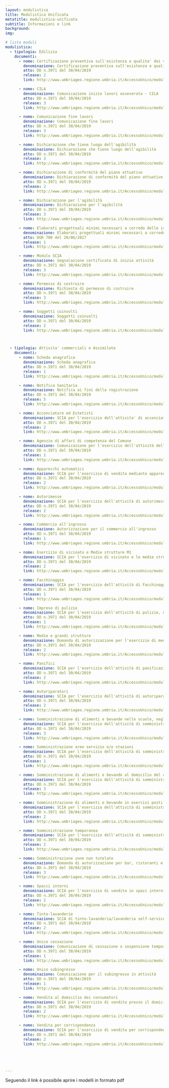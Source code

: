 ```yaml
---
layout: modulistica
title: Modulistica Unificata
metatitle: modulistica-unificata
subtitle: Informazioni e link
background:
img:

# lista moduli
modulistica:
  - tipologia: Edilizia
    documenti:
      - nome: Certificazione preventiva sull'esistenza e qualita' dei vincoli
        denominazione: Certificazione preventiva sull'esistenza e qualita' dei vincoli
        atto: DD n.3971 del 30/04/2019
        release: 2
        link: http://www.umbriageo.regione.umbria.it/AccessoUnico/modulistica/26-2.pdf

      - nome: CILA
        denominazione: Comunicazione inizio lavori asseverata - CILA
        atto: DD n.3971 del 30/04/2019
        release: 3
        link: http://www.umbriageo.regione.umbria.it/AccessoUnico/modulistica/27-3.pdf

      - nome: Comunicazione fine lavori
        denominazione: Comunicazione fine lavori
        atto: DD n.3971 del 30/04/2019
        release: 3
        link: http://www.umbriageo.regione.umbria.it/AccessoUnico/modulistica/28-3.pdf

      - nome: Dichiarazione che tiene luogo dell'agibilità
        denominazione: Dichiarazione che tiene luogo dell'agibilità
        atto: DD n.3971 del 30/04/2019
        release: 3
        link: http://www.umbriageo.regione.umbria.it/AccessoUnico/modulistica/29-3.pdf

      - nome: Dichiarazione di conformità del piano attuativo
        denominazione: Dichiarazione di conformità del piano attuativo
        atto: DD n.3971 del 30/04/2019
        release: 2
        link: http://www.umbriageo.regione.umbria.it/AccessoUnico/modulistica/30-2.pdf

      - nome: Dichiarazione per l'agibilità
        denominazione: Dichiarazione per l'agibilità
        atto: DD n.3971 del 30/04/2019
        release: 3
        link: http://www.umbriageo.regione.umbria.it/AccessoUnico/modulistica/31-3.pdf

      - nome: Elaborati progettuali minimi necessari a corredo delle istanze per i titoli abitativi
        denominazione: Elaborati progettuali minimi necessari a corredo delle istanze di Permesso di costruire e di SCIA
        atto: DGR 700 del 20/06/2017
        release: 1
        link: http://www.umbriageo.regione.umbria.it/AccessoUnico/modulistica/32.pdf

      - nome: Modulo SCIA
        denominazione: Segnalazione certificata di inizio attività
        atto: DD n.3971 del 30/04/2019
        release: 3    
        link: http://www.umbriageo.regione.umbria.it/AccessoUnico/modulistica/33-3.pdf

      - nome: Permesso di costruire
        denominazione: Richiesta di permesso di costruire
        atto: DD n.3971 del 30/04/2019
        release: 3
        link: http://www.umbriageo.regione.umbria.it/AccessoUnico/modulistica/34-3.pdf

      - nome: Soggetti coinvolti
        denominazione: Soggetti coinvolti
        atto: DD n.3971 del 30/04/2019
        release: 2
        link: http://www.umbriageo.regione.umbria.it/AccessoUnico/modulistica/35-2.pdf



  - tipologia: Attivita' commerciali e Assimilate
    documenti:
      - nome: Scheda anagrafica
        denominazione: Scheda anagrafica
        atto: DD n.3971 del 30/04/2019
        release: 1
        link: http://www.umbriageo.regione.umbria.it/AccessoUnico/modulistica/01.pdf

      - nome: Notifica Sanitaria
        denominazione: Notifica ai fini della registrazione
        atto: DD n.3971 del 30/04/2019
        release: 5
        link: http://www.umbriageo.regione.umbria.it/AccessoUnico/modulistica/02.pdf

      - nome: Acconciatore ed Estetisti
        denominazione: SCIA per l'esercizio dell'attivita' di acconciatore e/o estetista
        atto: DD n.3971 del 30/04/2019
        release: 2
        link: http://www.umbriageo.regione.umbria.it/AccessoUnico/modulistica/03.pdf

      - nome: Agenzie di affari di competenza del Comune
        denominazione: Comunicazione per l'esercizio dell'attività delle agenzie di afffari di competenza del Comune
        atto: DD n.3971 del 30/04/2019
        release: 1
        link: http://www.umbriageo.regione.umbria.it/AccessoUnico/modulistica/04.pdf

      - nome: Apparecchi automatici
        denominazione: SCIA per l'esercizio di vendita mediante apparecchi automatici in altri esercizi commerciali già abilitati o in altre strutture e/o su area pubblica
        atto: DD n.3971 del 30/04/2019
        release: 2
        link: http://www.umbriageo.regione.umbria.it/AccessoUnico/modulistica/05.pdf

      - nome: Autorimesse
        denominazione: SCIA per l'esercizio dell'attività di autorimessa
        atto: DD n.3971 del 30/04/2019
        release: 2
        link: http://www.umbriageo.regione.umbria.it/AccessoUnico/modulistica/06.pdf

      - nome: Commercio all'ingrosso
        denominazione: Autorizzazione per il commercio all'ingrosso
        atto: DD n.3971 del 30/04/2019
        release: 1
        link: http://www.umbriageo.regione.umbria.it/AccessoUnico/modulistica/07.pdf

      - nome: Esercizio di vicinato e Medie strutture M1
        denominazione: SCIA per l'esercizio di vicinato e le medie strutture inferiori M1
        atto: DD n.3971 del 30/04/2019
        release: 2
        link: http://www.umbriageo.regione.umbria.it/AccessoUnico/modulistica/08.pdf

      - nome: Facchinaggio
        denominazione: SCIA per l'esercizio dell'attività di Facchinaggio
        atto: DD n.3971 del 30/04/2019
        release: 1
        link: http://www.umbriageo.regione.umbria.it/AccessoUnico/modulistica/09.pdf

      - nome: Imprese di pulizie
        denominazione: SCIA per l'esercizio dell'attività di pulizie, disinfezione, disinfestazione, di derattizzazione e di sanificazione
        atto: DD n.3971 del 30/04/2019
        release: 1
        link: http://www.umbriageo.regione.umbria.it/AccessoUnico/modulistica/10.pdf

      - nome: Medie e grandi strutture
        denominazione: Domanda di autorizzazione per l'esercizio di media (media intermedia M2 2 media superiore M3) o grande struttura di vendita
        atto: DD n.3971 del 30/04/2019
        release: 2
        link: http://www.umbriageo.regione.umbria.it/AccessoUnico/modulistica/11.pdf

      - nome: Panifici
        denominazione: SCIA per l'esercizio dell'attività di panificazione
        atto: DD n.3971 del 30/04/2019
        release: 2
        link: http://www.umbriageo.regione.umbria.it/AccessoUnico/modulistica/12.pdf

      - nome: Autoriparatori
        denominazione: SCIA per l'esercizio dell'attività di autoriparatore
        atto: DD n.3971 del 30/04/2019
        release: 2
        link: http://www.umbriageo.regione.umbria.it/AccessoUnico/modulistica/13.pdf

      - nome: Somministrazione di alimenti e bevande nelle scuole, negli ospedali, nelle comunità religiose, in stabilimenti militari o nei mezzi di trasporto pubblico
        denominazione: SCIA per l'esercizio dell'attività di somministrazione di alimenti e bevande nelle scuole, negli ospedali, nelle comunità religiose, in stabilimenti militari o nei mezzi di trasporto pubblico
        atto: DD n.3971 del 30/04/2019
        release: 3
        link: http://www.umbriageo.regione.umbria.it/AccessoUnico/modulistica/14.pdf

      - nome: Somministrazione aree servizio e/o stazioni
        denominazione: SCIA per l'esercizio dell'attività di somministrazione alimenti e bevande in aree di servizio e/o stazioni
        atto: DD n.3971 del 30/04/2019
        release: 1
        link: http://www.umbriageo.regione.umbria.it/AccessoUnico/modulistica/15.pdf

      - nome: Somministrazione di alimenti e bevande al domicilio del consumatore
        denominazione: SCIA per l'esercizio dell'attività di somministrazione di alimenti e bevande al domicilio del consumatore
        atto: DD n.3971 del 30/04/2019
        release: 3
        link: http://www.umbriageo.regione.umbria.it/AccessoUnico/modulistica/16.pdf

      - nome: Somministrazione di alimenti e bevande in esercizi posti nelle aree di servizio e/o nelle stazioni
        denominazione: SCIA per l'esercizio dell'attività di somministrazione di alimenti e bevande in esercizi posti nelle aree di servizio e/o nelle stazioni
        atto: DD n.3971 del 30/04/2019
        release: 2
        link: http://www.umbriageo.regione.umbria.it/AccessoUnico/modulistica/17.pdf

      - nome: Somministrazione temporanea
        denominazione: SCIA per l'esercizio dell'attività di somministrazione temporanea di alimenti e bevande
        atto: DD n.3971 del 30/04/2019
        release: 2
        link: http://www.umbriageo.regione.umbria.it/AccessoUnico/modulistica/18.pdf

      - nome: Somministrazione zone non tutelate
        denominazione: Domanda di autorizzazione per bar, ristoranti e altri esercizi di somministrazione di alimenti e bevande (Zone non tutelate)
        atto: DD n.3971 del 30/04/2019
        release: 3
        link: http://www.umbriageo.regione.umbria.it/AccessoUnico/modulistica/19.pdf

      - nome: Spacci interni
        denominazione: SCIA per l'esercizio di vendita in spazi interni (esercizio commerciale in locale non aperto al pubblico)
        atto: DD n.3971 del 30/04/2019
        release: 2
        link: http://www.umbriageo.regione.umbria.it/AccessoUnico/modulistica/20.pdf

      - nome: Tinto-lavanderie
        denominazione: SCIA di tinto-lavanderia/lavanderia self-service a gettoni
        atto: DD n.3971 del 30/04/2019
        release: 2
        link: http://www.umbriageo.regione.umbria.it/AccessoUnico/modulistica/21.pdf

      - nome: Unico cessazione
        denominazione: Comunicazione di cessazione o sospensione temporanea di attività
        atto: DD n.3971 del 30/04/2019
        release: 1
        link: http://www.umbriageo.regione.umbria.it/AccessoUnico/modulistica/22.pdf

      - nome: Unico subingresso
        denominazione: Comunicazione per il subingresso in attività
        atto: DD n.3971 del 30/04/2019
        release: 1
        link: http://www.umbriageo.regione.umbria.it/AccessoUnico/modulistica/23.pdf

      - nome: Vendita al domicilio dei consumatori
        denominazione: SCIA per l'esercizio di vendita presso il domicilio dei consumatori
        atto: DD n.3971 del 30/04/2019
        release: 2
        link: http://www.umbriageo.regione.umbria.it/AccessoUnico/modulistica/24.pdf

      - nome: Vendita per corrispondenza
        denominazione: SCIA per l'esercizio di vendita per corrispondenza, televisione e altri sistemi di comunicazione, compreso il commercio on line
        atto: DD n.3971 del 30/04/2019
        release: 2
        link: http://www.umbriageo.regione.umbria.it/AccessoUnico/modulistica/25.pdf





---
```

Seguendo il link è possibile aprire i modelli in formato pdf
